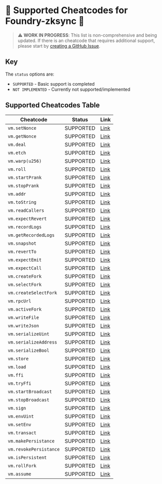 # 🔧 Supported Cheatcodes for Foundry-zksync 🔧

> ⚠️ **WORK IN PROGRESS**: This list is non-comprehensive and being updated. If there is an cheatcode that requires additional support, please start by [creating a GitHub Issue](https://github.com/matter-labs/foundry-zksync/issues/new/choose).

## Key

The `status` options are:

+ `SUPPORTED` - Basic support is completed
+ `NOT IMPLEMENTED` - Currently not supported/implemented

## Supported Cheatcodes Table

| Cheatcode | Status | Link |
| --- | --- | --- |
| `vm.setNonce` | SUPPORTED | [Link](https://book.getfoundry.sh/cheatcodes/set-nonce) |
| `vm.getNonce` | SUPPORTED | [Link](https://book.getfoundry.sh/cheatcodes/get-nonce) |
| `vm.deal` | SUPPORTED | [Link](https://book.getfoundry.sh/cheatcodes/deal) |
| `vm.etch` | SUPPORTED | [Link](https://book.getfoundry.sh/cheatcodes/etch) |
| `vm.warp(u256)` | SUPPORTED | [Link](https://book.getfoundry.sh/cheatcodes/warp) |
| `vm.roll` | SUPPORTED | [Link](https://book.getfoundry.sh/cheatcodes/roll) |
| `vm.startPrank` | SUPPORTED | [Link](https://book.getfoundry.sh/cheatcodes/start-prank) |
| `vm.stopPrank` | SUPPORTED | [Link](https://book.getfoundry.sh/cheatcodes/stop-prank) |
| `vm.addr` | SUPPORTED | [Link](https://book.getfoundry.sh/cheatcodes/addr) |
| `vm.toString` | SUPPORTED | [Link](https://book.getfoundry.sh/cheatcodes/to-string) |
| `vm.readCallers` | SUPPORTED | [Link](https://book.getfoundry.sh/cheatcodes/read-callers) |
| `vm.expectRevert` | SUPPORTED | [Link](https://book.getfoundry.sh/cheatcodes/expect-revert) |
| `vm.recordLogs` | SUPPORTED | [Link](https://book.getfoundry.sh/cheatcodes/record-logs) |
| `vm.getRecordedLogs` | SUPPORTED | [Link](https://book.getfoundry.sh/cheatcodes/get-recorded-logs) |
| `vm.snapshot` | SUPPORTED | [Link](https://book.getfoundry.sh/cheatcodes/snapshot) |
| `vm.revertTo` | SUPPORTED | [Link](https://book.getfoundry.sh/cheatcodes/revert-to) |
| `vm.expectEmit` | SUPPORTED | [Link](https://book.getfoundry.sh/cheatcodes/expect-emit) |
| `vm.expectCall` | SUPPORTED | [Link](https://book.getfoundry.sh/cheatcodes/expect-call) |
| `vm.createFork` | SUPPORTED | [Link](https://book.getfoundry.sh/cheatcodes/create-fork) |
| `vm.selectFork` | SUPPORTED | [Link](https://book.getfoundry.sh/cheatcodes/select-fork) |
| `vm.createSelectFork` | SUPPORTED | [Link](https://book.getfoundry.sh/cheatcodes/create-select-fork) |
| `vm.rpcUrl` | SUPPORTED | [Link](https://book.getfoundry.sh/cheatcodes/rpc-url) |
| `vm.activeFork` | SUPPORTED | [Link](https://book.getfoundry.sh/cheatcodes/active-fork) |
| `vm.writeFile` | SUPPORTED | [Link](https://book.getfoundry.sh/cheatcodes/write-file) |
| `vm.writeJson` | SUPPORTED | [Link](https://book.getfoundry.sh/cheatcodes/write-json) |
| `vm.serializeUint` | SUPPORTED | [Link](https://book.getfoundry.sh/cheatcodes/serialize-uint) |
| `vm.serializeAddress` | SUPPORTED | [Link](https://book.getfoundry.sh/cheatcodes/serialize-address) |
| `vm.serializeBool` | SUPPORTED | [Link](https://book.getfoundry.sh/cheatcodes/serialize-bool) |
| `vm.store` | SUPPORTED | [Link](https://book.getfoundry.sh/cheatcodes/store) |
| `vm.load` | SUPPORTED | [Link](https://book.getfoundry.sh/cheatcodes/load) |
| `vm.ffi` | SUPPORTED | [Link](https://book.getfoundry.sh/cheatcodes/ffi) |
| `vm.tryFfi` | SUPPORTED | [Link](https://book.getfoundry.sh/cheatcodes/try-ffi) |
| `vm.startBroadcast` | SUPPORTED | [Link](https://book.getfoundry.sh/cheatcodes/start-broadcast) |
| `vm.stopBroadcast` | SUPPORTED | [Link](https://book.getfoundry.sh/cheatcodes/stop-broadcast) |
| `vm.sign`              | SUPPORTED  | [Link](https://book.getfoundry.sh/cheatcodes/sign)          |
| `vm.envUint`           | SUPPORTED  | [Link](https://book.getfoundry.sh/cheatcodes/env-uint)      |
| `vm.setEnv`            | SUPPORTED  | [Link](https://book.getfoundry.sh/cheatcodes/set-env.html)  |
| `vm.transact`          | SUPPORTED  | [Link](https://book.getfoundry.sh/cheatcodes/transact.html) |
| `vm.makePersistance`   | SUPPORTED  | [Link](https://book.getfoundry.sh/cheatcodes/make-persistent.html) |
| `vm.revokePersistance` | SUPPORTED  | [Link](https://book.getfoundry.sh/cheatcodes/revoke-persistent.html) |
| `vm.isPersistent`      | SUPPORTED  | [Link](https://book.getfoundry.sh/cheatcodes/is-persistent.html) |
| `vm.rollFork`          | SUPPORTED  | [Link](https://book.getfoundry.sh/cheatcodes/roll-fork.html) |
| `vm.assume`            | SUPPORTED  | [Link](https://book.getfoundry.sh/cheatcodes/assume)        |
